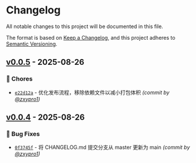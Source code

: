 # Changelog
All notable changes to this project will be documented in this file.

The format is based on [Keep a Changelog](https://keepachangelog.com/en/1.0.0/),
and this project adheres to [Semantic Versioning](https://semver.org/spec/v2.0.0.html).

## [v0.0.5] - 2025-08-26
### :wrench: Chores
- [`e22d12a`](https://github.com/zxypro1/OfflineLeetPractice/commit/e22d12ae51de40e57872554dea10d440c4456c48) - 优化发布流程，移除依赖文件以减小打包体积 *(commit by [@zxypro1](https://github.com/zxypro1))*


## [v0.0.4] - 2025-08-26
### :bug: Bug Fixes
- [`0f3745f`](https://github.com/zxypro1/OfflineLeetPractice/commit/0f3745f4cdfbfa264c889df49d3d5436d0b84dc8) - 将 CHANGELOG.md 提交分支从 master 更新为 main *(commit by [@zxypro1](https://github.com/zxypro1))*

[v0.0.4]: https://github.com/zxypro1/OfflineLeetPractice/compare/v0.0.3...v0.0.4
[v0.0.5]: https://github.com/zxypro1/OfflineLeetPractice/compare/v0.0.4...v0.0.5

